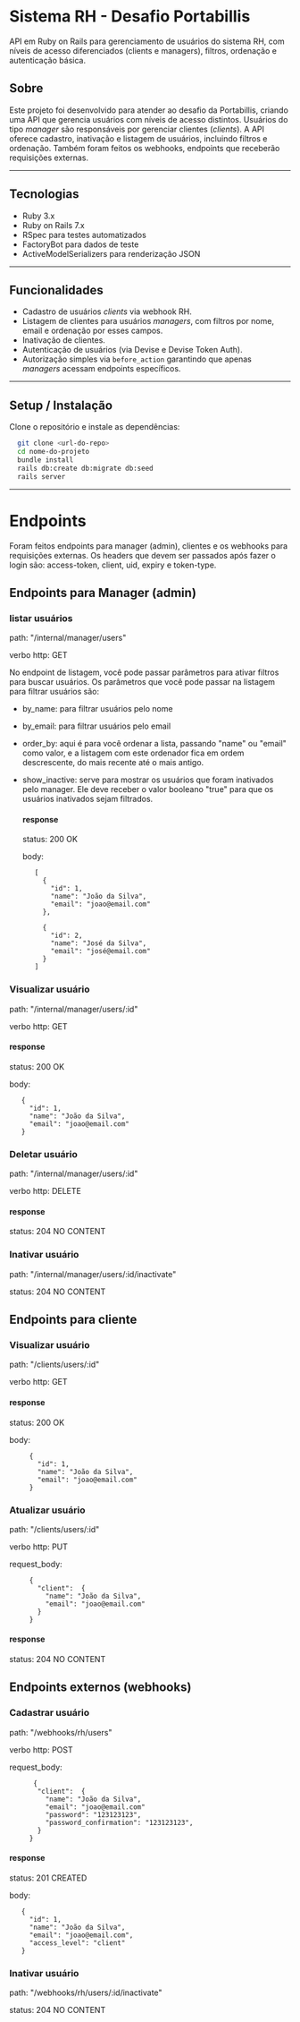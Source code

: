 # Sistema RH - Desafio Portabillis

API em Ruby on Rails para gerenciamento de usuários do sistema RH, com níveis de acesso diferenciados (clients e managers), filtros, ordenação e autenticação básica.

## Sobre

Este projeto foi desenvolvido para atender ao desafio da Portabillis, criando uma API que gerencia usuários com níveis de acesso distintos. Usuários do tipo *manager* são responsáveis por gerenciar clientes (*clients*). A API oferece cadastro, inativação e listagem de usuários, incluindo filtros e ordenação. Também foram feitos os webhooks, endpoints que receberão requisições externas.

---

## Tecnologias

- Ruby 3.x  
- Ruby on Rails 7.x  
- RSpec para testes automatizados  
- FactoryBot para dados de teste  
- ActiveModelSerializers para renderização JSON  

---

## Funcionalidades

- Cadastro de usuários *clients* via webhook RH.  
- Listagem de clientes para usuários *managers*, com filtros por nome, email e ordenação por esses campos.  
- Inativação de clientes.  
- Autenticação de usuários (via Devise e Devise Token Auth).  
- Autorização simples via `before_action` garantindo que apenas *managers* acessam endpoints específicos.  

---

## Setup / Instalação

Clone o repositório e instale as dependências:

```bash
  git clone <url-do-repo>
  cd nome-do-projeto
  bundle install
  rails db:create db:migrate db:seed
  rails server
```

---

# Endpoints

  Foram feitos endpoints para manager (admin), clientes e os webhooks para requisições externas.
  Os headers que devem ser passados após fazer o login são: access-token, client, uid, expiry e token-type.

## Endpoints para Manager (admin)

### listar usuários
path: "/internal/manager/users"

verbo http: GET

No endpoint de listagem, você pode passar parâmetros para ativar filtros para buscar usuários. Os parâmetros
que você pode passar na listagem para filtrar usuários são:

- by_name: para filtrar usuários pelo nome
- by_email: para filtrar usuários pelo email
- order_by: aqui é para você ordenar a lista, passando "name" ou "email" como valor, e a listagem com este
            ordenador fica em ordem descrescente, do mais recente até o mais antigo.
- show_inactive: serve para mostrar os usuários que foram inativados pelo manager.
                Ele deve receber o valor booleano "true" para que os usuários inativados sejam filtrados.

  #### response
  status: 200 OK
  
    body:
     ```
        [
          {
            "id": 1,
            "name": "João da Silva",
            "email": "joao@email.com"
          },
    
          {
            "id": 2,
            "name": "José da Silva",
            "email": "josé@email.com"
          }
        ]
    ```

### Visualizar usuário
path: "/internal/manager/users/:id"

verbo http: GET

  #### response
  status: 200 OK
  
  body:
   ```
      {
        "id": 1,
        "name": "João da Silva",
        "email": "joao@email.com"
      }
   ```

### Deletar usuário
path: "/internal/manager/users/:id"

verbo http: DELETE

  #### response
  status: 204 NO CONTENT

### Inativar usuário
path: "/internal/manager/users/:id/inactivate"

status: 204 NO CONTENT

## Endpoints para cliente
  ### Visualizar usuário

  path: "/clients/users/:id"

  verbo http: GET

  #### response
  status: 200 OK
  
  body:
   ```
        {
          "id": 1,
          "name": "João da Silva",
          "email": "joao@email.com"
        }
   ```

  ### Atualizar usuário
  path: "/clients/users/:id"

  verbo http: PUT
  
  request_body:
   ```
        {
          "client":  {
            "name": "João da Silva",
            "email": "joao@email.com"
          }
        }
   ```
  #### response
  status: 204 NO CONTENT

## Endpoints externos (webhooks)
  ### Cadastrar usuário
  path: "/webhooks/rh/users"

  verbo http: POST
  
  request_body:
   ```
         {
          "client":  {
            "name": "João da Silva",
            "email": "joao@email.com"
            "password": "123123123",
            "password_confirmation": "123123123",
          }
        }
   ```

  #### response
  status: 201 CREATED
  
  body:
   ```
      {
        "id": 1,
        "name": "João da Silva",
        "email": "joao@email.com",
        "access_level": "client"
      }
   ```

### Inativar usuário

path: "/webhooks/rh/users/:id/inactivate"

status: 204 NO CONTENT



  
